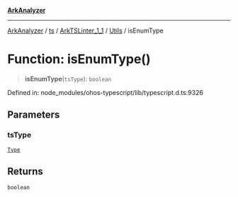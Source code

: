 [**ArkAnalyzer**](../../../../../../../../README.md)

***

[ArkAnalyzer](../../../../../../../../globals.md) / [ts](../../../../../README.md) / [ArkTSLinter\_1\_1](../../../README.md) / [Utils](../README.md) / isEnumType

# Function: isEnumType()

> **isEnumType**(`tsType`): `boolean`

Defined in: node\_modules/ohos-typescript/lib/typescript.d.ts:9326

## Parameters

### tsType

[`Type`](../../../../../interfaces/Type.md)

## Returns

`boolean`
